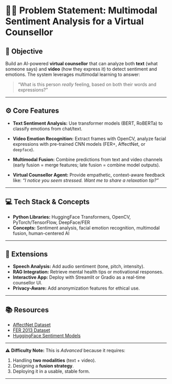 # 🧑‍⚕️ Problem Statement: Multimodal Sentiment Analysis for a Virtual Counsellor

## 🎯 Objective

Build an AI-powered **virtual counsellor** that can analyze both **text** (what someone says) and **video** (how they express it) to detect sentiment and emotions. The system leverages multimodal learning to answer:

> “What is this person *really* feeling, based on both their words and expressions?”

---

## ⚙️ Core Features

* **Text Sentiment Analysis:**
  Use transformer models (BERT, RoBERTa) to classify emotions from chat/text.

* **Video Emotion Recognition:**
  Extract frames with OpenCV, analyze facial expressions with pre-trained CNN models (FER+, AffectNet, or `deepface`).

* **Multimodal Fusion:**
  Combine predictions from text and video channels (early fusion = merge features; late fusion = combine model outputs).

* **Virtual Counsellor Agent:**
  Provide empathetic, context-aware feedback like:
  *“I notice you seem stressed. Want me to share a relaxation tip?”*

---

## 💻 Tech Stack & Concepts

* **Python Libraries:** HuggingFace Transformers, OpenCV, PyTorch/TensorFlow, DeepFace/FER
* **Concepts:** Sentiment analysis, facial emotion recognition, multimodal fusion, human-centered AI

---

## 🚀 Extensions

* **Speech Analysis:** Add audio sentiment (tone, pitch, intensity).
* **RAG Integration:** Retrieve mental health tips or motivational responses.
* **Interactive App:** Deploy with Streamlit or Gradio as a real-time counsellor UI.
* **Privacy-Aware:** Add anonymization features for ethical use.

---

## 📚 Resources

* [AffectNet Dataset](http://mohammadmahoor.com/affectnet/)
* [FER 2013 Dataset](https://www.kaggle.com/datasets/deadskull7/fer2013)
* [HuggingFace Sentiment Models](https://huggingface.co/models?pipeline_tag=text-classification)

---

⚠️ **Difficulty Note:**
This is *Advanced* because it requires:

1. Handling **two modalities** (text + video).
2. Designing a **fusion strategy**.
3. Deploying it in a usable, stable form.

---
